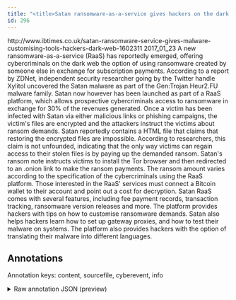 ```yaml
---
title: "<title>Satan ransomware-as-a-service gives hackers on the dark web malware customising tools</title>"
id: 296
---
```


<title>Satan ransomware-as-a-service gives hackers on the dark web malware customising tools</title>
<source> http://www.ibtimes.co.uk/satan-ransomware-service-gives-malware-customising-tools-hackers-dark-web-1602311 </source>
<date> 2017_01_23 </date>
<text>
A new ransomware-as-a-service (RaaS) has reportedly emerged, offering cybercriminals on the dark web the option of using ransomware created by someone else in exchange for subscription payments.
According to a report by ZDNet, independent security researcher going by the Twitter handle Xylitol uncovered the Satan malware as part of the Gen:Trojan.Heur2.FU malware family.
Satan now however has been launched as part of a RaaS platform, which allows prospective cybercriminals access to ransomware in exchange for 30% of the revenues generated.
Once a victim has been infected with Satan via either malicious links or phishing campaigns, the victim's files are encrypted and the attackers instruct the victims about ransom demands.
Satan reportedly contains a HTML file that claims that restoring the encrypted files are impossible.
According to researchers, this claim is not unfounded, indicating that the only way victims can regain access to their stolen files is by paying up the demanded ransom.
Satan's ransom note instructs victims to install the Tor browser and then redirected to an .onion link to make the ransom payments.
The ransom amount varies according to the specification of the cybercriminals using the RaaS platform.
Those interested in the RaaS' services must connect a Bitcoin wallet to their account and point out a cost for decryption.
Satan RaaS comes with several features, including fee payment records, transaction tracking, ransomware version releases and more.
The platform provides hackers with tips on how to customise ransomware demands.
Satan also helps hackers learn how to set up gateway proxies, and how to test their malware on systems.
The platform also provides hackers with the option of translating their malware into different languages.
</text>



## Annotations

Annotation keys: content, sourcefile, cyberevent, info

<details>
<summary>Raw annotation JSON (preview)</summary>

```json
{
  "content": "A new ransomware-as-a-service (RaaS) has reportedly emerged, offering cybercriminals on the dark web the option of using ransomware created by someone else in exchange for subscription payments. According to a report by ZDNet, independent security researcher going by the Twitter handle Xylitol uncovered the Satan malware as part of the Gen:Trojan.Heur2.FU malware family. Satan now however has been launched as part of a RaaS platform, which allows prospective cybercriminals access to ransomware in exchange for 30% of the revenues generated. Once a victim has been infected with Satan via either malicious links or phishing campaigns, the victim's files are encrypted and the attackers instruct the victims about ransom demands. Satan reportedly contains a HTML file that claims that restoring the encrypted files are impossible. According to researchers, this claim is not unfounded, indicating that the only way victims can regain access to their stolen files is by paying up the demanded ransom. Satan's ransom note instructs victims to install the Tor browser and then redirected to an .onion link to make the ransom payments. The ransom amount varies according to the specification of the cybercriminals using the RaaS platform. Those interested in the RaaS' services must connect a Bitcoin wallet to their account and point out a cost for decryption. Satan RaaS comes with several features, including fee payment records, transaction tracking, ransomware version releases and more. The platform provides hackers with tips on how to customise ransomware demands. Satan also helps hackers learn how to set up gateway proxies, and how to test their malware on systems. The platform also provides hackers with the option of translating their malware into different languages.",
  "sourcefile": "296.txt",
  "cyberevent": {
    "hopper": [
      {
        "index": 0,
        "events": [
          {
            "index": "E2",
            "type": "Attack",
            "realis": "Generic",
            "nugget": {
              "startOffset": 690,
              "index": "T2",
              "endOffset": 698,
              "text": "instruct"
            },
            "argument": [
              {
                "index": "T5",
                "text": "a victim",
                "endOffset": 559,
                "role": {
                  "type": "Victim"
                },
                "startOffset": 551,
                "type": "Person"
              },
              {
                "index": "T1",
                "text": "via either malicious links",
                "endOffset": 615,
                "role": {
                  "CAPEC-Meta": "File Manipulation",
                  "type": "Attack-Pattern",
                  "confidence": 0.8893630504608154
                },
                "startOffset": 589,
                "type": "Capabilities"
              },
              {
                "index": "T3",
                "text": "the attackers",
                "endOffset": 689,
                "role": {
                  "type": "Attacker"
                },
                "startOffset": 676,
                "type": "Person"
              },
              {
                "index": "T4",
                "text": "the victims",
                "endOffset": 710,
                "role": {
                  "type": "Victim"
                },
                "startOffset": 699,
                "type": "Person"
              },
              {
                "index": "T16",
                "text": "the victim's files are encrypted",
                "endOffset": 671,
                "role": {
                  "CAPEC-Meta": "File Manipulation",
                  "type": "Attack-Pattern",
                  "confidence": 0.9085269272327423
                },
                "startOffset": 639,
                "type": "Capabilities"
              }
            ],
            "subtype": "Ransom"
          }
        ]
      },
      {
     
```
</details>
